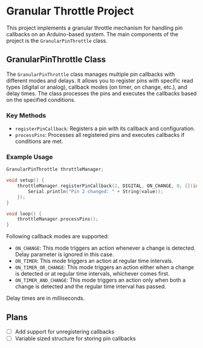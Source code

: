 # Granular Throttle Project

This project implements a granular throttle mechanism for handling pin callbacks on an Arduino-based system. The main components of the project is the `GranularPinThrottle` class.

## GranularPinThrottle Class

The `GranularPinThrottle` class manages multiple pin callbacks with different modes and delays. It allows you to register pins with specific read types (digital or analog), callback modes (on timer, on change, etc.), and delay times. The class processes the pins and executes the callbacks based on the specified conditions.

### Key Methods

- `registerPinCallback`: Registers a pin with its callback and configuration.
- `processPins`: Processes all registered pins and executes callbacks if conditions are met.

### Example Usage

```cpp
GranularPinThrottle throttleManager;

void setup() {
    throttleManager.registerPinCallback(2, DIGITAL, ON_CHANGE, 0, [](int value) {
        Serial.println("Pin 2 changed: " + String(value));
    });
}

void loop() {
    throttleManager.processPins();
}
```
Following callback modes are supported:

- `ON_CHANGE`: This mode triggers an action whenever a change is detected. Delay parameter is ignored in this case.
- `ON_TIMER`: This mode triggers an action at regular time intervals.
- `ON_TIMER_OR_CHANGE`: This mode triggers an action either when a change is detected or at regular time intervals, whichever comes first.
- `ON_TIMER_AND_CHANGE`: This mode triggers an action only when both a change is detected and the regular time interval has passed.

Delay times are in milliseconds.


## Plans
- [ ] Add support for unregistering callbacks
- [ ] Variable sized structure for storing pin callbacks